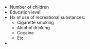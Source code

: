 - Number of children
- Education level
- Hx of use of recreational substances:
	- Cigarette smoking
	- Alcohol drinking
	- Cocaine
	- Etc.
-